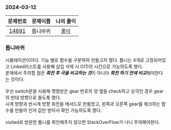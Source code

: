 ### 2024-03-12
|                      문제번호                      | 문제이름 | 나의 풀이  |
|:----------------------------------------------:|:----:|:------:|
| [14891](https://www.acmicpc.net/problem/14891) | 톱니바퀴 | [풀이](https://github.com/Kminwo-o/BaekJoon-Algorithm/blob/main/%EB%B0%B1%EC%A4%80/Gold/14891.%E2%80%85%ED%86%B1%EB%8B%88%EB%B0%94%ED%80%B4/%ED%86%B1%EB%8B%88%EB%B0%94%ED%80%B4.java) |

### 톱니바퀴

시뮬레이션이이다. 기능 별로 함수를 구분하여 만들고자 했다. 톱니는 4개로 고정되어있고 Linked리스트를 사용해 삽입 삭제 시 O(1)의 시간으로 가능하도록 했다. <br>
문제에서 주의할 점은 ***회전 후 극을 비교하는 것***이 아니라 ***회전 하기 전에 비교***해야한다는 것이다. <br>
<br>
우선 switch문을 사용해 명령받은 gear 번호의 양 옆을 check하고 상극인 경우 gear의 반대 방향으로 돌도록 했다. <br>
시계 방향과 반시계 방향 회전을 메서드로 만들었고, 왼쪽과 오른쪽 gear를 체크하는 함수를 만들어 인자 값만 받아서 확인 가능하도록 했다.<br>
<br>
visited로 방문한 톱니를 확인해주지 않으면 StackOverFlow가 나니 주의해야한다.